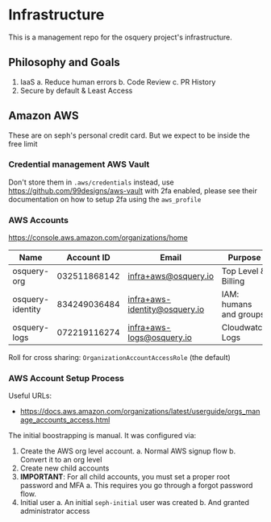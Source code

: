 # Infrastructure

This is a management repo for the osquery project's infrastructure.

## Philosophy and Goals

1. IaaS
   a. Reduce human errors
   b. Code Review
   c. PR History
2. Secure by default & Least Access

## Amazon AWS

These are on seph's personal credit card. But we expect to be inside the free limit

### Credential management AWS Vault

Don't store them in `.aws/credentials` instead, use https://github.com/99designs/aws-vault with 2fa enabled, please see their documentation on how to setup 2fa using the `aws_profile`

### AWS Accounts

https://console.aws.amazon.com/organizations/home

| Name             | Account ID   | Email                         | Purpose                |
| ---------------- | ------------ | ----------------------------- | ---------------------- |
| osquery-org      | 032511868142 | infra+aws@osquery.io          | Top Level & Billing    |
| osquery-identity | 834249036484 | infra+aws-identity@osquery.io | IAM: humans and groups |
| osquery-logs     | 072219116274 | infra+aws-logs@osquery.io     | Cloudwatch Logs        |

Roll for cross sharing: `OrganizationAccountAccessRole` (the default)

### AWS Account Setup Process

Useful URLs:

- https://docs.aws.amazon.com/organizations/latest/userguide/orgs_manage_accounts_access.html

The initial boostrapping is manual. It was configured via:

1. Create the AWS org level account.
   a. Normal AWS signup flow
   b. Convert it to an org level
2. Create new child accounts
3. **IMPORTANT**: For all child accounts, you must set a proper root password and MFA
   a. This requires you go through a forgot password flow.
4. Initial user
   a. An initial `seph-initial` user was created
   b. And granted administrator access
